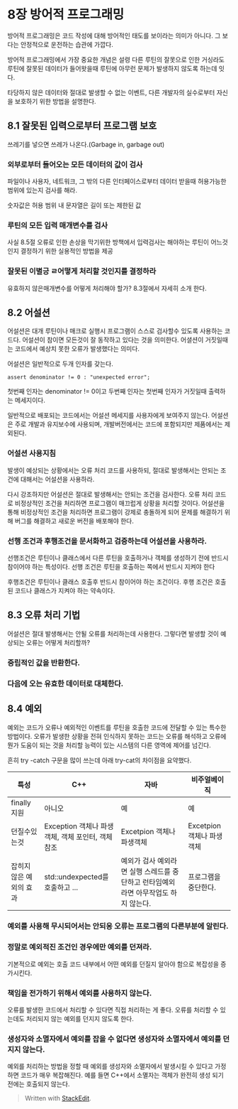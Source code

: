 # 8장 방어적 프로그래밍

방어적 프로그래밍은 코드 작성에 대해 방어적인 태도를 보이라는 의미가 아니다. 그 보다는 안정적으로 운전하는 습관에 가깝다. 

방어적 프로그래밍에서 가장 중요한 개념은 설령 다른 루틴의 잘못으로 인한 거싱라도 루틴에 잘못된 데이터가 들어왓을때 루틴에 아무런 문제가 발생하지 않도록 하는데 잇다. 

타당하지 않은 데이터와 절대로 발생할 수 없는 이벤트, 다른 개발자의 실수로부터 자신을 보호하기 위한 방법을 설명한다. 


## 8.1 잘못된 입력으로부터 프로그램 보호

쓰레기를 넣으면 쓰레가 나온다.(Garbage in, garbage out)

### 외부로부터 들어오는 모든 데이터의 값이 검사

파일이나 사용자, 네트워크, 그 밖의 다른 인터페이스로부터 데이터 받을때 허용가능한 범위에 있는지 검사를 해라. 


숫자값은 허용 범위 내
문자열은 길이 또는 제한된 값


### 루틴의 모든 입력 매개변수를 검사
사실 8.5절 오류로 인한 손상을 막기위한 방책에서 입력검사는 해야하는 루틴이 어느것인지 결정하기 위한 실용적인 방법을 제공

### 잘못된 이별긍 ㄹ어떻게 처리할 것인지를 결정하라

유효하지 않은매개변수를 어떻게 처리해야 할가? 8.3절에서 자세히 소개 한다. 

## 8.2 어설션

어설션은 대개 루틴이나 매크로 실행시 프로그램이 스스로 검사할수 있도록 사용하는 코드다.
어설션이 참이면 모든것이 잘 동작하고 있다는 것을 의미한다.  어셜션이 거짓일때는 코드에서 예상치 못한 오류가 발생했다는 의미다.

어설션은 일반적으로 두개 인자를 갖는다. 

```
assert denominator != 0 : "unexpected error";
```
첫번째 인자는   denominator != 0이고 두번째 인자는 첫번째 인자가 거짓일때 출력하는 메세지이다. 

일반적으로 배포되는 코드에서는 어설션 메세지를 사용자에게 보여주지 않는다. 어설션은 주로 개발과 유지보수에 사용되며, 개발버전에서는 코드에 포함되지만 제품에서는 제외된다. 

### 어설션 사용지침

발생이 예상되는 상황에서는 오류 처리 코드를 사용하되, 절대로 발생해서는 안되는 조건에 대해서는 어설션을 사용하라. 

다시 강조하지만 어설션은 절대로 발생해서는 안되는 조건을 검사한다. 
오류 처리 코드로 비정상적인 조건을 처리하면 프로그램이 매끄럽게 상황을 처리할 것이다. 어설션을 통해 비정상적인 조건을 처리하면 프로그램이 강제로 충돌하게 되어 문제를 해결하기 위해 버그를 해결하고 새로운 버전을 배포해야 한다. 

### 선행 조건과 후행조건을 문서화하고 검증하는데 어설션을 사용하라. 

선행조건은 루틴이나 클래스에서 다른 루틴을 호출하거나 객체를 생성하기 전에 반드시 참이어야 하는 특성이다. 선행 조건은 루틴을 호출하는 쪽에서 반드시 지켜야 한다

후행조건은 루틴이나 클래스 호출후 반드시 참이어야 하는 조건이다. 후행 조건은 호출된 코드나 클래스가 지켜야 하는 약속이다. 

## 8.3 오류 처리 기법

어설션은 절대 발생해서는 안될 오류를 처리하는데 사용한다. 그렇다면 발생할 것이 예상되는 오류는 어떻게 처리할까?

### 중립적인 값을 반환한다. 
### 다음에 오는 유효한 데이터로 대체한다. 

## 8.4 예외

예외는 코드가 오류나 예외적인 이벤트를 루틴을 호출한 코드에 전달할 수 있는 특수한 방법이다. 오류가 발생한 상황을 전혀 인식하지 못하는 코드는 오류를 해석하고 오류에 뭔가 도움이 되는 것을 처리할 능력이 있는 시스템의 다른 영역에 제어를 넘긴다. 

흔히 try -catch 구문을 많이 쓰는데 아래 try-cat의 차이점을 요약했다. 

|특성| C++| 자바| 비주얼베이직|
|--|--|--|--|
|finally지원|아니오|예|예|
|던질수있는것|Exception 객체나 파생 객체, 객체 포인터, 객체 참조|Excetpion 객체나 파생객체|Excetpion 객체나 파생객체|
|잡히지 않은 예외의 효과|std::undexpected를 호출하고 ...|예외가 검사 예외라면 실행 스레드를 중단하고 런타임예외라면 아무작업도 하지 않는다.|프로그램을 중단한다.|

### 예외를 사용해 무시되어서는 안되응 오류는 프로그램의 다른부분에 알린다. 

### 정말로 예외적진 조건인 경우에만 예외를 던져라.

기본적으로 예외는 호출 코드 내부에서 어떤 예외를 던질지 알아야 함으로 복잡성을 증가시킨다. 

### 책임을 전가하기 위해서 예외를 사용하지 않는다. 

오류를 발생한 코드에서 처리할 수 있다면 직접 처리하는 게 좋다. 오류를 처리할 수 있는데도 처리되지 않는 예외를 던지지 않도록 한다. 

### 생성자와 소멸자에서 예외를 잡을 수 없다면 생성자와 소멸자에서 예외를 던지지 않는다. 

예외를 처리하는 방법을 정할 때 예외를 생성자와 소멸자에서 발생시킬 수 있다고 가정하면 코드가 매우 복잡해진다. 예를 들면 C++에서 소멸자는 객체가 완전히 생성 되기 전에는 호출되지 않는다. 








 



> Written with [StackEdit](https://stackedit.io/).
<!--stackedit_data:
eyJoaXN0b3J5IjpbLTE5Njg2MTAxNDIsNTQzMTcyODQ1LDE2OD
Q1MTI3OTUsMzA5ODg3Mzk0LC0xOTgzMjY1MTk4LC0xNjg4OTA1
NDI3LDE3OTA3MTc2MDIsLTE0OTgyMTcxNDAsMTIyMDk0MTAzLC
0yMDI2NTAwNjgwLC0yMTM4MDU3MjI5XX0=
-->